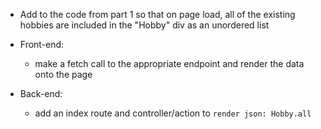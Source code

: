 - Add to the code from part 1 so that on page load, all of the existing hobbies are included in the "Hobby" div as an unordered list

- Front-end:
    - make a fetch call to the appropriate endpoint and render the data onto the page

- Back-end:
    - add an index route and controller/action to `render json: Hobby.all`